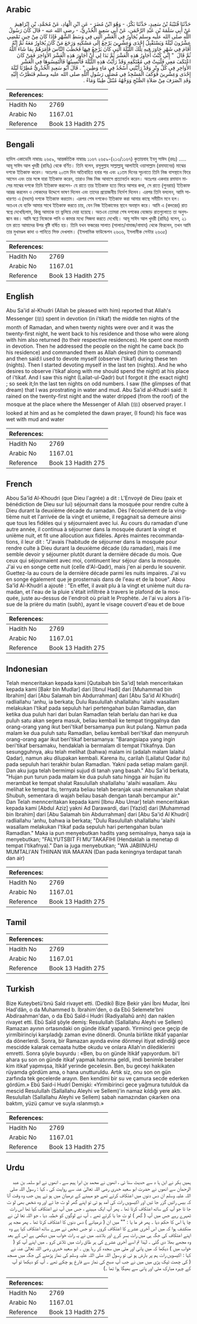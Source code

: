 ## Arabic


<div dir="rtl" lang="ar" style={{fontSize:'larger',backgroundColor:'#f8f9fa',padding:20}}>
حَدَّثَنَا قُتَيْبَةُ بْنُ سَعِيدٍ، حَدَّثَنَا بَكْرٌ، - وَهُوَ ابْنُ مُضَرَ - عَنِ ابْنِ الْهَادِ، عَنْ مُحَمَّدِ، بْنِ إِبْرَاهِيمَ عَنْ أَبِي سَلَمَةَ بْنِ عَبْدِ الرَّحْمَنِ، عَنْ أَبِي سَعِيدٍ الْخُدْرِيِّ، - رضى الله عنه - قَالَ كَانَ رَسُولُ اللَّهِ صلى الله عليه وسلم يُجَاوِرُ فِي الْعَشْرِ الَّتِي فِي وَسَطِ الشَّهْرِ فَإِذَا كَانَ مِنْ حِينِ تَمْضِي عِشْرُونَ لَيْلَةً وَيَسْتَقْبِلُ إِحْدَى وَعِشْرِينَ يَرْجِعُ إِلَى مَسْكَنِهِ وَرَجَعَ مَنْ كَانَ يُجَاوِرُ مَعَهُ ثُمَّ إِنَّهُ أَقَامَ فِي شَهْرٍ جَاوَرَ فِيهِ تِلْكَ اللَّيْلَةَ الَّتِي كَانَ يَرْجِعُ فِيهَا فَخَطَبَ النَّاسَ فَأَمَرَهُمْ بِمَا شَاءَ اللَّهُ ثُمَّ قَالَ ‏ "‏ إِنِّي كُنْتُ أُجَاوِرُ هَذِهِ الْعَشْرَ ثُمَّ بَدَا لِي أَنْ أُجَاوِرَ هَذِهِ الْعَشْرَ الأَوَاخِرَ فَمَنْ كَانَ اعْتَكَفَ مَعِي فَلْيَبِتْ فِي مُعْتَكَفِهِ وَقَدْ رَأَيْتُ هَذِهِ اللَّيْلَةَ فَأُنْسِيتُهَا فَالْتَمِسُوهَا فِي الْعَشْرِ الأَوَاخِرِ فِي كُلِّ وِتْرٍ وَقَدْ رَأَيْتُنِي أَسْجُدُ فِي مَاءٍ وَطِينٍ ‏"‏ ‏.‏ قَالَ أَبُو سَعِيدٍ الْخُدْرِيُّ مُطِرْنَا لَيْلَةَ إِحْدَى وَعِشْرِينَ فَوَكَفَ الْمَسْجِدُ فِي مُصَلَّى رَسُولِ اللَّهِ صلى الله عليه وسلم فَنَظَرْتُ إِلَيْهِ وَقَدِ انْصَرَفَ مِنْ صَلاَةِ الصُّبْحِ وَوَجْهُهُ مُبْتَلٌّ طِينًا وَمَاءً ‏.‏
</div>
<div style={{backgroundColor:'#f8f9fa',padding:20, marginBottom: 10}}><table> <thead> <tr> <th>References:</th> <th></th> </tr> </thead> <tbody><tr><td>Hadith No</td><td>2769</td></tr><tr><td>Arabic No</td><td>1167.01</td></tr><tr><td>Reference</td><td>Book 13 Hadith 275</td></tr></tbody></table></div>

## Bengali


<div dir="ltr" lang="bn" style={{fontSize:'larger',backgroundColor:'#f8f9fa',padding:20}}>
হাদিস একাডেমি নাম্বারঃ ২৬৫৯, আন্তর্জাতিক নাম্বারঃ ১১৬৭ ২৬৫৯-(২১৩/১১৬৭) কুতায়বাহ ইবনু সাঈদ (রহঃ) ..... আবূ সাঈদ আল খুদরী (রাযিঃ) থেকে বর্ণিত। তিনি বলেন, রসূলুল্লাহ সাল্লাল্লাহু আলাইহি ওয়াসাল্লাম (রমাযানের) মাঝের দশকে ইতিকাফ করেন। অতঃপর ২০তম দিন অতিবাহিত হবার পর এবং ২১তম দিনের সূচনাতে তিনি নিজ বাসস্থানে ফিরে আসেন এবং তার সঙ্গে যারা ইতিকাফ করেন, তারাও নিজ নিজ আবাসে প্রত্যাবর্তন করেন। অতঃপর একবার রমাযান মাসের মাঝের দশকে তিনি ইতিকাফ করলেন- যে রাতে তার ইতিকাফ হতে ফিরে আসার কথা, সে রাতে (পুনরায়) ইতিকাফ আরম্ভ করলেন ও লোকদের উদ্দেশে ভাষণ দিলেন এবং তাদের প্রয়োজনীয় নির্দেশ দিলেন। এরপর তিনি বললেন, আমি সাধারণত এ (মধ্যম) দশকে ইতিকাফ করতাম। এরপর শেষ দশকেও ইতিকাফ করা আমার কাছে সমীচীন মনে হল। অতএব যে ব্যক্তি আমার সাথে ইতিকাফ করতে চায়, যেন নিজ ইতিকাফের স্থানে অবস্থান করে। আমি এ (কদরের) রাত স্বপ্নে দেখেছিলাম, কিন্তু আমাকে তা ভুলিয়ে দেয়া হয়েছে। অতএব তোমরা শেষ দশকের বেজোড় রাতগুলোতে তা অনুসন্ধান কর। আমি স্বপ্লে নিজেকে পানি ও কাদার মধ্যে সিজদা করতে দেখেছি। আবূ সাঈদ আল খুদরী (রাযিঃ) বলেন, ২১ তম রাতে আমাদের উপর বৃষ্টি বর্ষিত হয়। তিনি যখন ফজরের সালাত (সালাত/নামাজ/নামায) থেকে ফিরলেন, তখন আমি তার মুখমণ্ডল কাদা ও পানিতে সিক্ত দেখলাম। (ইসলামিক ফাউন্ডেশন ২৬৩৬, ইসলামীক সেন্টার ২৬৩৫)
</div>
<div style={{backgroundColor:'#f8f9fa',padding:20, marginBottom: 10}}><table> <thead> <tr> <th>References:</th> <th></th> </tr> </thead> <tbody><tr><td>Hadith No</td><td>2769</td></tr><tr><td>Arabic No</td><td>1167.01</td></tr><tr><td>Reference</td><td>Book 13 Hadith 275</td></tr></tbody></table></div>

## English


<div dir="ltr" lang="en" style={{fontSize:'larger',backgroundColor:'#f8f9fa',padding:20}}>
Abu Sa'id al-Khudri (Allah be pleased with him) reported that Allah's Messenger (ﷺ) spent in devotion (in i'tikaf) the middle ten nights of the month of Ramadan, and when twenty nights were over and it was the twenty-first night, he went back to his residence and those who were along with him also returned (to their respective residences). He spent one month in devotion. Then he addressed the people on the night he came back (to his residence) and commanded them as Allah desired (him to command) and then said:I used to devote myself (observe i'tikaf) during these ten (nights). Then I started devoting myself in the last ten (nights). And he who desires to observe i'tikaf along with me should spend the night) at his place of i'tikaf. And I saw this night (Lailat-ul-Qadr) but I forgot it (the exact night) ; so seek it;In the last ten nights on odd numbers. I saw (the glimpses of that dream) that I was prostrating in water and mud. Abu Sa'id al-Khudri said: It rained on the twenty-first night and the water dripped (from the roof) of the mosque at the place where the Messenger of Allah (ﷺ) observed prayer. I looked at him and as he completed the dawn prayer, (I found) his face was wet with mud and water
</div>
<div style={{backgroundColor:'#f8f9fa',padding:20, marginBottom: 10}}><table> <thead> <tr> <th>References:</th> <th></th> </tr> </thead> <tbody><tr><td>Hadith No</td><td>2769</td></tr><tr><td>Arabic No</td><td>1167.01</td></tr><tr><td>Reference</td><td>Book 13 Hadith 275</td></tr></tbody></table></div>

## French


<div dir="ltr" lang="fr" style={{fontSize:'larger',backgroundColor:'#f8f9fa',padding:20}}>
Abou Sa'îd Al-Khoudri (que Dieu l'agrée) a dit : L'Envoyé de Dieu (paix et bénédiction de Dieu sur lui) séjournait dans la mosquée pour rendre culte à Dieu durant la deuxième décade du ramadan. Dès l'écoulement de la vingtième nuit et l'arrivée de la vingt et unième, il regagnait sa demeure ainsi que tous les fidèles qui y séjournaient avec lui. Au cours du ramadan d'une autre année, il continua à séjourner dans la mosquée durant la vingt et unième nuit, et fit une allocution aux fidèles. Après maintes recommandations, il leur dit : "J'avais l'habitude de séjourner dans la mosquée pour rendre culte à Dieu durant la deuxième décade (du ramadan), mais il me semble devoir y séjourner plutôt durant la dernière décade du mois. Que ceux qui séjournaient avec moi, continuent leur séjour dans la mosquée. J'ai vu en songe cette nuit (celle d'Al-Qadr), mais j'en ai perdu le souvenir. Guettez-la au cours de la dernière décade parmi les nuits impaires. J'ai vu en songe également que je prosternais dans de l'eau et de la boue". Abou Sa'îd Al-Khudrî a ajouté : "En effet, il avait plu à la vingt et unième nuit du ramadan, et l'eau de la pluie s'était infiltrée à travers le plafond de la mosquée, juste au-dessus de l'endroit où priait le Prophète. Je l'ai vu alors à l'issue de la prière du matin (subh), ayant le visage couvert d'eau et de boue
</div>
<div style={{backgroundColor:'#f8f9fa',padding:20, marginBottom: 10}}><table> <thead> <tr> <th>References:</th> <th></th> </tr> </thead> <tbody><tr><td>Hadith No</td><td>2769</td></tr><tr><td>Arabic No</td><td>1167.01</td></tr><tr><td>Reference</td><td>Book 13 Hadith 275</td></tr></tbody></table></div>

## Indonesian


<div dir="ltr" lang="id" style={{fontSize:'larger',backgroundColor:'#f8f9fa',padding:20}}>
Telah menceritakan kepada kami [Qutaibah bin Sa'id] telah menceritakan kepada kami [Bakr bin Mudlar] dari [Ibnul Hadi] dari [Muhammad bin Ibrahim] dari [Abu Salamah bin Abdurrahman] dari [Abu Sa'id Al Khudri] radliallahu 'anhu, ia berkata; Dulu Rasulullah shallallahu 'alaihi wasallam melakukan I'tikaf pada sepuluh hari pertengahan bulan Ramadlan, dan ketika dua puluh hari dari bulan Ramadlan telah berlalu dan hari ke dua puluh satu akan segera masuk, beliau kembali ke tempat tinggalnya dan orang-orang yang ikut beri'tikaf bersamanya pun ikut pulang. Namun pada malam ke dua puluh satu Ramadlan, beliau kembali beri'tikaf dan menyuruh orang-orang agar ikut beri'tikaf bersamanya: "Barangsiapa yang ingin beri'tikaf bersamaku, hendaklah ia bermalam di tempat I'tikafnya. Dan sesungguhnya, aku telah melihat (bahwa) malam ini (adalah malam lalaitul Qadar), namun aku dilupakan kembali. Karena itu, carilah (Lailatul Qadar itu) pada sepuluh hari terakhir bulan Ramadlan. Yakni pada setiap malam ganjil. Dan aku juga telah bermimpi sujud di tanah yang basah." Abu Sa'id berkata, "Hujan pun turun pada malam ke dua puluh satu hingga air hujan itu merambat ke tempat shalat Rasulullah shallallahu 'alaihi wasallam. Aku melihat ke tempat itu, ternyata beliau telah beranjak usai menunaikan shalat Shubuh, sementara di wajah beliau basah dengan tanah bercampur air." Dan Telah mennceritakan kepada kami [Ibnu Abu Umar] telah menceritakan kepada kami [Abdul Aziz] yakni Ad Darawardi, dari [Yazid] dari [Muhammad bin Ibrahim] dari [Abu Salamah bin Abdurrahman] dari [Abu Sa'id Al Khudri] radliallahu 'anhu, bahwa ia berkata; "Dulu Rasulullah shallallahu 'alaihi wasallam melakukan I'tikaf pada sepuluh hari pertengahan bulan Ramadlan." Maka ia pun menyebutkan hadits yang semisalnya, hanya saja ia menyebutkan; "FALYUTSBIT FI MU'TAKAFIHI (Hendaklah ia menetap di tempat I'tikafnya)." Dan ia juga menyebutkan; "WA JABIINUHU MUMTALI'AN THIINAN WA MAA'AN (Dan pada keningnya terdapat tanah dan air)
</div>
<div style={{backgroundColor:'#f8f9fa',padding:20, marginBottom: 10}}><table> <thead> <tr> <th>References:</th> <th></th> </tr> </thead> <tbody><tr><td>Hadith No</td><td>2769</td></tr><tr><td>Arabic No</td><td>1167.01</td></tr><tr><td>Reference</td><td>Book 13 Hadith 275</td></tr></tbody></table></div>

## Tamil


<div dir="ltr" lang="ta" style={{fontSize:'larger',backgroundColor:'#f8f9fa',padding:20}}>

</div>
<div style={{backgroundColor:'#f8f9fa',padding:20, marginBottom: 10}}><table> <thead> <tr> <th>References:</th> <th></th> </tr> </thead> <tbody><tr><td>Hadith No</td><td>2769</td></tr><tr><td>Arabic No</td><td>1167.01</td></tr><tr><td>Reference</td><td>Book 13 Hadith 275</td></tr></tbody></table></div>

## Turkish


<div dir="ltr" lang="tr" style={{fontSize:'larger',backgroundColor:'#f8f9fa',padding:20}}>
Bize Kuteybetü'bnü Saîd rivayet etti. (Dediki) Bize Bekir yâni İbni Mudar, İbni Had'dân, o da Muhammed b. İbrahim'den, o da Ebû Selemete'bni Abdiraahman'dan, o da Ebû Saîd-i Hudri (Radiyallahû anh) dan naklen rivayet etti. Ebû Saîd şöyle demiş: Resulullah (Sallallahu Aleyhi ve Sellem) Ramazan ayının ortasındaki on günde itikaf yapardı. Yirminci gece geçip de yirmîbirinciyi karşıladığı zaman evine dönerdi. Onunla birlikte itikâf yapanlar da dönerlerdi. Sonra, bir Ramazan ayında evine dönmeyi itiyat edindiği gece mescidde kalarak cemaata hutbe okudu ve onlara Allah'ın dilediklerini emretti. Sonra şöyle buyurdu : «Ben, bu on günde îtikâf yapıyordum. bi'l ahara şu son on günde itikaf yapmak hatırıma geldi, imdi benimle beraber kim itikaf yapmışsa, îtikâf yerinde gecelesin. Ben, bu geceyi hakikaten rüyamda gördüm ama, o hana unutturuldu. Artık siz, onu son on gün zarfında tek gecelerde arayın. Ben kendimi bir su ve çamura secde ederken gördüm.» Ebû Said-i Hudrî Demişki: «Yirmibirinci gece yağmura tutulduk da mescid Resulullah (Sallallahu Aleyhi ve Sellem)'in namaz kıldığı yere aktı. Resulullah (Sallallahu Aleyhi ve Sellem) sabah namazından çıkarken ona baktım, yüzü çamur ve suyla ıslanmıştı.»
</div>
<div style={{backgroundColor:'#f8f9fa',padding:20, marginBottom: 10}}><table> <thead> <tr> <th>References:</th> <th></th> </tr> </thead> <tbody><tr><td>Hadith No</td><td>2769</td></tr><tr><td>Arabic No</td><td>1167.01</td></tr><tr><td>Reference</td><td>Book 13 Hadith 275</td></tr></tbody></table></div>

## Urdu


<div dir="rtl" lang="ur" style={{fontSize:'larger',backgroundColor:'#f8f9fa',padding:20}}>
ہمیں بکر نے ابن ہا د سے حدیث سنا ئی ، انھوں نے محمد بن ابرا ہیم سے ، انھوں نے ابو سلمہ بن عبد الرحماٰن سے انھوں نے حضرت ابو سعید خدری رضی اللہ تعالیٰ عنہ سے روایت کی ، کہا : رسول اللہ صلی اللہ علیہ وسلم ان دس دنوں میں اعتکاف کرتے تھے جو مہینے کے درمیان میں ہو تے ہیں جب وہ وقت آتا کہ بیس راتیں گزر جا تیں اور اکیسویں رات کی آمد ہو تی تو اپنے گھر لو ٹ جا تے اور وہ شخص بھی لو ٹ جا تا جو آپ کے ساتھ اعتکاف کرتا تھا ۔ پھر آپ ایک مہینے ، جس میں آپ نے اعتکاف کیا تھا اس رات ٹھہرے رہے جس میں آپ ( گھر ) لو ٹ جا یا کرتے تھے ۔ آپ نے لوگوں کو خطبہ دیا ، جو اللہ تعا لیٰ نے چا ہا اس کا حکم دیا ۔ پھر فر ما یا : "" میں ان ( درمیانے ) دس دنوں کا اعتکاف کرتا تھا ۔ پھر مجھ پر منکشف ہوا کہ میں اس آخری عشرے کا اعتکاف کروں ۔ تو جس شخص نے میرے ساتھ اعتکاف کیا ہے وہ اپنے اعتکاف کی جگہ ہی میں رات بسر کرے اور بلاشبہ میں نے یہ رات خواب میں دیکھی ہے اس کے بعد وہ مجھے بھلا دی گئی ۔ لہٰذا تم اسے آخری عشرے کی ہر طاق رات میں تلاش کرو ۔ میں اپنے آپ کو ( خواب میں ) دیکھا کہ میں پانی اور مٹی میں سجدہ کر رہا ہوں ۔ ابو سعید خدری رضی اللہ تعالیٰ عنہ نے کہا : اکیسویں رات ہم پر بارش ہو ئی تو رسول اللہ صلی اللہ علیہ وسلم کی نماز پڑھنے کی جگہ میں مسجد ( کی چھت ٹپک پڑی میں میں نے جب آپ صبح کی نماز سے فارغ ہو چکے تھے ۔ آپ کو دیکھا تو آپ کے چہرہ مبارک مٹی اور پانی سے بھیگا ہوا تھا ۔)
</div>
<div style={{backgroundColor:'#f8f9fa',padding:20, marginBottom: 10}}><table> <thead> <tr> <th>References:</th> <th></th> </tr> </thead> <tbody><tr><td>Hadith No</td><td>2769</td></tr><tr><td>Arabic No</td><td>1167.01</td></tr><tr><td>Reference</td><td>Book 13 Hadith 275</td></tr></tbody></table></div>